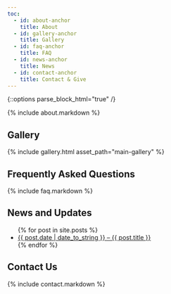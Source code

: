 ```yaml
---
toc:
  - id: about-anchor
    title: About
  - id: gallery-anchor
    title: Gallery
  - id: faq-anchor
    title: FAQ
  - id: news-anchor
    title: News
  - id: contact-anchor
    title: Contact & Give
---
```


{::options parse_block_html="true" /}

<section>
<a id="about-anchor"></a>
{% include about.markdown %}
</section>

<section class="gallery">
<a id="gallery-anchor"></a>

## Gallery
{% include gallery.html asset_path="main-gallery" %}
</section>

<section>
<a id="faq-anchor"></a>

## Frequently Asked Questions
{% include faq.markdown %}
</section>

<section>
<a id="news-anchor"></a>

## News and Updates

<ul>
{% for post in site.posts %}
  <li><a href="{{ post.url }}">{{ post.date | date_to_string }} – {{ post.title }}</a></li>
{% endfor %}
</ul>
</section>

<section>
<a id="contact-anchor"></a>

## Contact Us
{% include contact.markdown %}
</section>

[give]: https://givebutter.com/cesar-chavez-greenway
